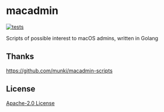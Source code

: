 # macadmin

[![tests](https://github.com/brokeyourbike/macadmin/actions/workflows/tests.yml/badge.svg)](https://github.com/brokeyourbike/macadmin/actions/workflows/tests.yml)

Scripts of possible interest to macOS admins, written in Golang

## Thanks

https://github.com/munki/macadmin-scripts

## License

[Apache-2.0 License](https://github.com/brokeyourbike/macadmin/blob/main/LICENSE)

